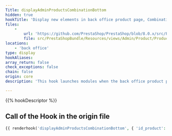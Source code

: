 ```yaml
---
Title: displayAdminProductsCombinationBottom
hidden: true
hookTitle: 'Display new elements in back office product page, Combination tab'
files:
    -
        url: 'https://github.com/PrestaShop/PrestaShop/blob/8.0.x/src/PrestaShopBundle/Resources/views/Admin/Product/ProductPage/Forms/form_combination.html.twig'
        file: src/PrestaShopBundle/Resources/views/Admin/Product/ProductPage/Forms/form_combination.html.twig
locations:
    - 'back office'
type: display
hookAliases: 
array_return: false
check_exceptions: false
chain: false
origin: core
description: 'This hook launches modules when the back office product page is displayed'

---
```


{{% hookDescriptor %}}

## Call of the Hook in the origin file

```php
{{ renderhook('displayAdminProductsCombinationBottom', { 'id_product': form.vars.value.id_product, 'id_product_attribute': form.vars.value.id_product_attribute }) }}
```
